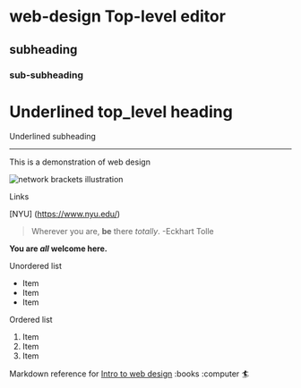 # web-design Top-level editor
## subheading
### sub-subheading

Underlined top_level heading
========

Underlined subheading
___________

This is a demonstration of web design


![network brackets illustration](network-brackets.png)


Links

[NYU] (https://www.nyu.edu/)

> Wherever you are, **be** there *totally*. -Eckhart Tolle

**You are *all* welcome here.**

Unordered list
- Item
- Item
- Item

Ordered list
1. Item
2. Item
3. Item


Markdown reference for [Intro to web design](https://cs.nyu.edu/courses/fall24/CSCI-UA.0004-004/) :books :computer :surfer:

